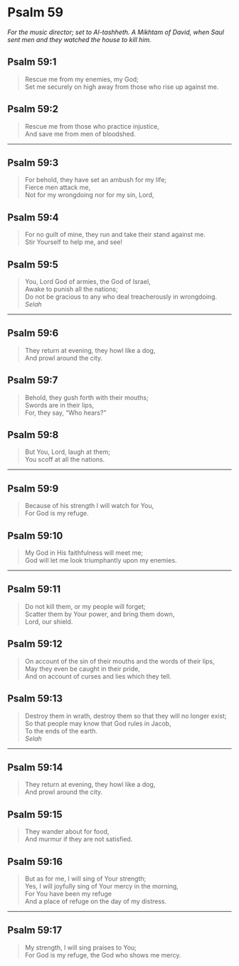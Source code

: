 # Psalm 59

_For the music director; set to Al-tashheth. A Mikhtam of David, when Saul sent men and they watched the house to kill him._

## Psalm 59:1

> Rescue me from my enemies, my God;  
> Set me securely on high away from those who rise up against me.

## Psalm 59:2

> Rescue me from those who practice injustice,  
> And save me from men of bloodshed.

---

## Psalm 59:3

> For behold, they have set an ambush for my life;  
> Fierce men attack me,  
> Not for my wrongdoing nor for my sin, Lord,

## Psalm 59:4

> For no guilt of mine, they run and take their stand against me.  
> Stir Yourself to help me, and see!

## Psalm 59:5

> You, Lord God of armies, the God of Israel,  
> Awake to punish all the nations;  
> Do not be gracious to any who deal treacherously in wrongdoing.  
> _Selah_

---

## Psalm 59:6

> They return at evening, they howl like a dog,  
> And prowl around the city.

## Psalm 59:7

> Behold, they gush forth with their mouths;  
> Swords are in their lips,  
> For, they say, “Who hears?”

## Psalm 59:8

> But You, Lord, laugh at them;  
> You scoff at all the nations.

---

## Psalm 59:9

> Because of his strength I will watch for You,  
> For God is my refuge.

## Psalm 59:10

> My God in His faithfulness will meet me;  
> God will let me look triumphantly upon my enemies.

---

## Psalm 59:11

> Do not kill them, or my people will forget;  
> Scatter them by Your power, and bring them down,  
> Lord, our shield.

## Psalm 59:12

> On account of the sin of their mouths and the words of their lips,  
> May they even be caught in their pride,  
> And on account of curses and lies which they tell.

## Psalm 59:13

> Destroy them in wrath, destroy them so that they will no longer exist;  
> So that people may know that God rules in Jacob,  
> To the ends of the earth.  
> _Selah_

---

## Psalm 59:14

> They return at evening, they howl like a dog,  
> And prowl around the city.

## Psalm 59:15

> They wander about for food,  
> And murmur if they are not satisfied.

## Psalm 59:16

> But as for me, I will sing of Your strength;  
> Yes, I will joyfully sing of Your mercy in the morning,  
> For You have been my refuge  
> And a place of refuge on the day of my distress.

---

## Psalm 59:17

> My strength, I will sing praises to You;  
> For God is my refuge, the God who shows me mercy.
